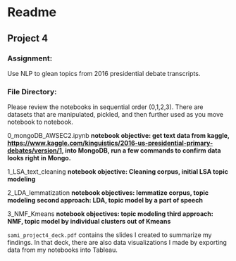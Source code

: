 # Readme
## Project 4

### Assignment:
Use NLP to glean topics from 2016 presidential debate transcripts.

### File Directory:
Please review the notebooks in sequential order (0,1,2,3). There are datasets that are manipulated, pickled, and then further used as you move notebook to notebook.

0_mongoDB_AWSEC2.ipynb
**notebook objective: get text data from kaggle, https://www.kaggle.com/kinguistics/2016-us-presidential-primary-debates/version/1, into MongoDB, run a few commands to confirm data looks right in Mongo.**

1_LSA_text_cleaning
**notebook objective: Cleaning corpus, initial LSA topic modeling**

2_LDA_lemmatization
**notebook objectives: lemmatize corpus, topic modeling second approach: LDA, topic model by a part of speech**

3_NMF_Kmeans
**notebook objectives: topic modeling third approach: NMF, topic model by individual clusters out of Kmeans**


`sami_project4_deck.pdf` contains the slides I created to summarize my findings. In that deck, there are also data visualizations I made by exporting data from my notebooks into Tableau.
